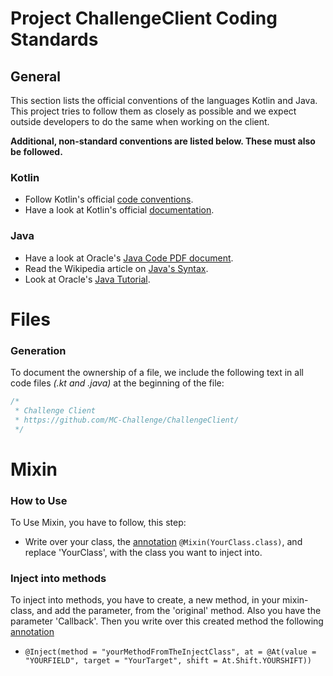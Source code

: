 # Project ChallengeClient Coding Standards

## General
This section lists the official conventions of the languages Kotlin and Java. This project tries to follow them as closely as possible and we expect outside developers to do the same when working on the client.

**Additional, non-standard conventions are listed below. These must also be followed.**

### Kotlin
* Follow Kotlin's official [code conventions](https://kotlinlang.org/docs/reference/coding-conventions.html#coding-conventions).
* Have a look at Kotlin's official [documentation](https://kotlinlang.org/docs/reference/).

### Java
* Have a look at Oracle's [Java Code PDF document](https://www.oracle.com/technetwork/java/codeconventions-150003.pdf).
* Read the Wikipedia article on [Java's Syntax](https://en.wikipedia.org/wiki/Java_syntax).
* Look at Oracle's [Java Tutorial](https://docs.oracle.com/javase/tutorial/java/).

# Files
### Generation

To document the ownership of a file, we include the following text in all code files *(.kt and .java)* at the beginning of the file:
```kotlin
/*
 * Challenge Client
 * https://github.com/MC-Challenge/ChallengeClient/
 */
```

# Mixin
### How to Use

To Use Mixin, you have to follow, this step:

* Write over your class, the [annotation](https://de.wikipedia.org/wiki/Annotation_(Java)) ```@Mixin(YourClass.class)```, and replace 'YourClass', with the class you want to inject into.

### Inject into methods

To inject into methods, you have to create, a new method, in your mixin-class, and add the parameter, from the 'original' method. Also you have the parameter 'Callback'.
Then you write over this created method the following [annotation](https://de.wikipedia.org/wiki/Annotation_(Java))
 * ```@Inject(method = "yourMethodFromTheInjectClass", at = @At(value = "YOURFIELD", target = "YourTarget", shift = At.Shift.YOURSHIFT))```
